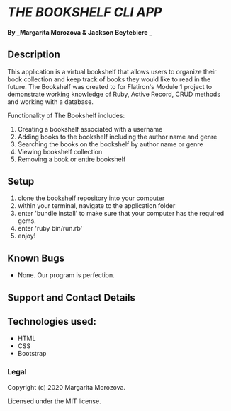 # _THE BOOKSHELF CLI APP_

#### By _**Margarita Morozova & Jackson Beytebiere** _

## Description
This application is a virtual bookshelf that allows users to organize their book collection and keep track of books they would like to read in the future. The Bookshelf was created to for Flatiron's Module 1 project to demonstrate working knowledge of Ruby, Active Record, CRUD methods and working with a database.

Functionality of The Bookshelf includes:
1. Creating a bookshelf associated with a username
2. Adding books to the bookshelf including the author name and genre
3. Searching the books on the bookshelf by author name or genre
4. Viewing bookshelf collection
5. Removing a book or entire bookshelf

## Setup
1. clone the bookshelf repository into your computer
2. within your terminal, navigate to the application folder
3. enter 'bundle install' to make sure that your computer has the required gems.
4. enter 'ruby bin/run.rb'
5. enjoy!

## Known Bugs

* None. Our program is perfection.

## Support and Contact Details


## Technologies used:

* HTML
* CSS
* Bootstrap


### Legal
Copyright (c) 2020 Margarita Morozova.

Licensed under the MIT license.
